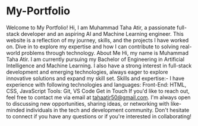 # My-Portfolio
Welcome to My Portfolio!
Hi, I am Muhammad Taha Atir, a passionate full-stack developer and an aspiring AI and Machine Learning engineer. This website is a reflection of my journey, skills, and the projects I have worked on. Dive in to explore my expertise and how I can contribute to solving real-world problems through technology.
About Me
Hi, my name is Muhammad Taha Atir.
I am currently pursuing my Bachelor of Engineering in Artificial Intelligence and Machine Learning.
I also have a strong interest in full-stack development and emerging technologies, always eager to explore innovative solutions and expand my skill set.
Skills and expertise:-
I have experience with following technologies and languages:
Front-End: HTML, CSS, JavaScript
Tools: Git, VS Code
Get in Touch
If you'd like to reach out, feel free to contact me via email at tahaatir50@gmail.com. I'm always open to discussing new opportunities, sharing ideas, or networking with like-minded individuals in the tech and development community. Don't hesitate to connect if you have any questions or if you're interested in collaborating!
